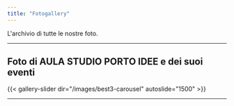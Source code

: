 ```yaml
---
title: "Fotogallery"
---
```


L'archivio di tutte le nostre foto.

---

## Foto di AULA STUDIO PORTO IDEE e dei suoi eventi

{{< gallery-slider dir="/images/best3-carousel" autoslide="1500" >}}

---

<!-- ## Foto di LAB121

{{< gallery-slider dir="/images/best2-carousel/" width="800px" height="350px" autoslide="1500" >}}

--- -->